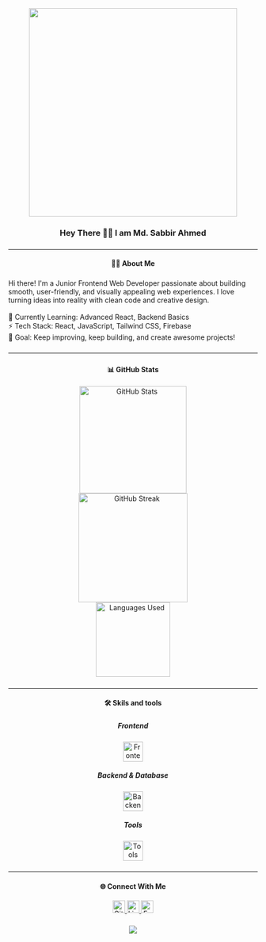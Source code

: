 <div align="center">
  <img height="420" src="https://i.ibb.co.com/vCk09Zrx/Blue-Minimalist-Personal-Branding-Youtube-Banner-2.jpg"  />
</div>

###

<h3 align="center">Hey There 👋🏾 I am Md. Sabbir Ahmed</h3>

###

---

<h4 align="center">👩‍💻  About Me</h4>

###

<p align="left">Hi there! I'm a Junior Frontend Web Developer passionate about building smooth, user-friendly, and visually appealing web experiences. I love turning ideas into reality with clean code and creative design.  <br><br>🌱 Currently Learning: Advanced React, Backend Basics  <br>⚡ Tech Stack: React, JavaScript, Tailwind CSS, Firebase  <br>🎯 Goal: Keep improving, keep building, and create awesome projects!</p>

###

---

###

<h4 align="center">📊 GitHub Stats</h4>
<div align="center">
  <img src="https://github-readme-stats.vercel.app/api?username=Sabbir1441&show_icons=true&theme=dracula&hide_border=false" height="216" alt="GitHub Stats" /> <br>
  <img src="https://github-readme-streak-stats.herokuapp.com/?user=Sabbir1441&theme=dracula&hide_border=false" height="220" alt="GitHub Streak" /> <br>
  <img src="https://github-readme-stats.vercel.app/api/top-langs/?username=Sabbir1441&layout=compact&theme=dracula&hide_border=false" height="150" alt="Languages Used" /> <br>
</div>

###
---
<h4 align="center">🛠 Skils and tools</h4>

###
<div align="center">
  <h5>Frontend</h5>
  <img src="https://skillicons.dev/icons?i=html,css,js,react,tailwind" height="40" alt="Frontend Skills" />
  
  <h5>Backend & Database</h5>
  <img src="https://skillicons.dev/icons?i=nodejs,express,mongodb,firebase" height="40" alt="Backend Skills" />

  <h5>Tools</h5>
  <img src="https://skillicons.dev/icons?i=git,github,vscode" height="40" alt="Tools" />
</div>

###

---

<h4 align="center">🌐 Connect With Me</h4>
<div align="center">
  <a href="https://github.com/Sabbir1441">
    <img src="https://img.shields.io/badge/GitHub-181717?style=for-the-badge&logo=github&logoColor=white" height="25" alt="GitHub" />
  </a>
  <a href="https://www.linkedin.com/in/your-linkedin-username">
    <img src="https://img.shields.io/badge/LinkedIn-0A66C2?style=for-the-badge&logo=linkedin&logoColor=white" height="25" alt="LinkedIn" />
  </a>
  <a href="https://www.facebook.com/sabbirsojib1441">
    <img src="https://img.shields.io/badge/Facebook-1877F2?style=for-the-badge&logo=facebook&logoColor=white" height="25" alt="Facebook" />
  </a>
</div>

###

<div align="center">
  <img src="https://visitor-badge.laobi.icu/badge?page_id=Sabbir1441.Sabbir1441" />
</div>

###
